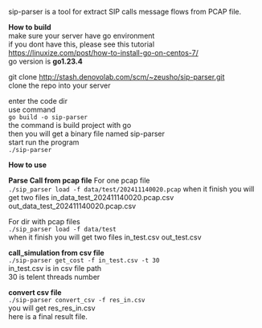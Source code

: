 sip-parser is a tool for extract SIP calls message flows from PCAP file.

**How to build**  
make sure your server have go environment  
if you dont have this, please see this tutorial  
https://linuxize.com/post/how-to-install-go-on-centos-7/  
go version is **go1.23.4**

git clone http://stash.denovolab.com/scm/~zeusho/sip-parser.git  
clone the repo into your server

enter the code dir  
use command  
`go build -o sip-parser`  
the command is build project with go  
then you will get a binary file named sip-parser  
start run the program  
`./sip-parser`

**How to use**

**Parse Call from pcap file**
For one pcap file  
`./sip_parser load -f data/test/202411140020.pcap`
when it finish you will get two files
in_data_test_202411140020.pcap.csv
out_data_test_202411140020.pcap.csv

For dir with pcap files  
`./sip_parser load -f data/test`  
when it finish you will get two files
in_test.csv
out_test.csv

**call_simulation from csv file**  
`./sip-parser get_cost -f in_test.csv -t 30`  
in_test.csv is in csv file path  
30 is telent threads number


**convert csv file**  
`./sip-parser convert_csv -f res_in.csv`  
you will get res_res_in.csv  
here is a final result file.  